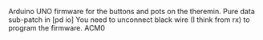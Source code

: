 Arduino UNO firmware for the buttons and pots on the theremin. Pure data sub-patch in [pd io]
You need to unconnect black wire (I think from rx) to program the firmware.
ACM0
